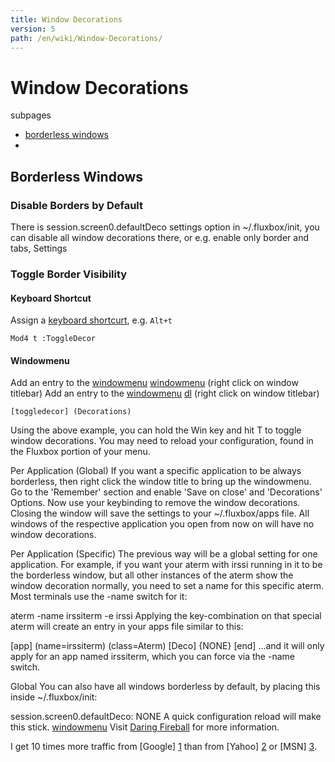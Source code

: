 ```yaml
---
title: Window Decorations
version: 5
path: /en/wiki/Window-Decorations/
---
```

# Window Decorations
subpages
- [borderless windows](/en/wiki/Window-Decorations/Borderless-Windows/)
-
## Borderless Windows
### Disable Borders by Default
There is session.screen0.defaultDeco settings option in ~/.fluxbox/init, you can disable all window decorations there, or e.g. enable only border and tabs, Settings  
### Toggle Border Visibility
#### Keyboard Shortcut
Assign a [keyboard shortcurt](/en/wiki/Keyboard-Shortcuts), e.g. ```Alt+t```  
```
Mod4 t :ToggleDecor
```
#### Windowmenu
Add an entry to the [windowmenu](/en/wiki/Windowmenu) [windowmenu](/de/wiki/Starthilfe/#yay) (right click on window titlebar)
Add an entry to the [windowmenu](/en/wiki/Windowmenu) [dl](/de/wiki/Starthilfe/#sedvidet) (right click on window titlebar)
```
[toggledecor] (Decorations)
```

Using the above example, you can hold the Win key and hit T to toggle window decorations. You may need to reload your configuration, found in the Fluxbox portion of your menu.

Per Application (Global)
If you want a specific application to be always borderless, then right click the window title to bring up the windowmenu. Go to the 'Remember' section and enable 'Save on close' and 'Decorations' Options.
Now use your keybinding to remove the window decorations. Closing the window will save the settings to your ~/.fluxbox/apps file. All windows of the respective application you open from now on will have no window decorations.

Per Application (Specific)
The previous way will be a global setting for one application. For example, if you want your aterm with irssi running in it to be the borderless window, but all other instances of the aterm show the window decoration normally, you need to set a name for this specific aterm. Most terminals use the -name switch for it:

aterm -name irssiterm -e irssi
Applying the key-combination on that special aterm will create an entry in your apps file similar to this:

[app] (name=irssiterm) (class=Aterm)
[Deco] {NONE}
[end]
...and it will only apply for an app named irssiterm, which you can force via the -name switch.

Global
You can also have all windows borderless by default, by placing this inside ~/.fluxbox/init:

 session.screen0.defaultDeco: NONE
A quick configuration reload will make this stick.
[windowmenu](/en/wiki/Windowmenu#menu)
Visit [Daring Fireball][] for more information.

[Daring Fireball]: http://daringfireball.net/

I get 10 times more traffic from [Google] [1] than from
[Yahoo] [2] or [MSN] [3].

  [1]: http://google.com/        "Google"
  [2]: http://search.yahoo.com/  "Yahoo Search"
  [3]: http://search.msn.com/    "MSN Search"
